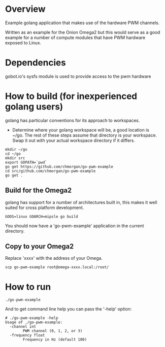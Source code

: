 # Overview

Example golang application that makes use of the hardware PWM channels.

Written as an example for the Onion Omega2 but this would serve as a good example for a number of
compute modules that have PWM hardware exposed to Linux.

# Dependencies

gobot.io's sysfs module is used to provide access to the pwm hardware

# How to build (for inexperienced golang users)

golang has particular conventions for its approach to workspaces.

* Determine where your golang workspace will be, a good location is ~/go. The rest of these steps assume
that directory is your workspace. Swap it out with your actual workspace directory if it differs.

```
mkdir ~/go
cd ~/go
mkdir src
export GOPATH=`pwd`
go get https://github.com/chmorgan/go-pwm-example
cd src/github.com/chmorgan/go-pwm-example
go get .
```

## Build for the Omega2

golang has support for a number of architectures built in, this makes it well suited for cross platform
development.

```
GOOS=linux GOARCH=mipsle go build
```

You should now have a 'go-pwm-example' application in the current directory.

## Copy to your Omega2

Replace 'xxxx' with the address of your Omega.

```
scp go-pwm-example root@omega-xxxx.local:/root/
```

# How to run

```
./go-pwm-example

```

And to get command line help you can pass the '-help' option:

```
# ./go-pwm-example -help
Usage of ./go-pwm-example:
  -channel int
    	PWM channel (0, 1, 2, or 3)
  -frequency float
    	Frequency in Hz (default 100)
```
